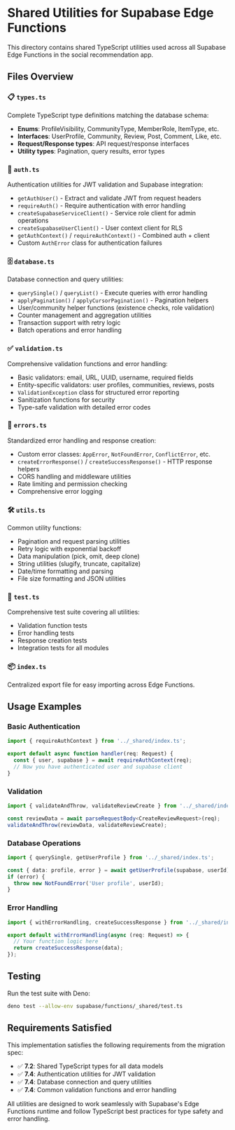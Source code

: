 # Shared Utilities for Supabase Edge Functions

This directory contains shared TypeScript utilities used across all Supabase Edge Functions in the social recommendation app.

## Files Overview

### 📋 `types.ts`
Complete TypeScript type definitions matching the database schema:
- **Enums**: ProfileVisibility, CommunityType, MemberRole, ItemType, etc.
- **Interfaces**: UserProfile, Community, Review, Post, Comment, Like, etc.
- **Request/Response types**: API request/response interfaces
- **Utility types**: Pagination, query results, error types

### 🔐 `auth.ts`
Authentication utilities for JWT validation and Supabase integration:
- `getAuthUser()` - Extract and validate JWT from request headers
- `requireAuth()` - Require authentication with error handling
- `createSupabaseServiceClient()` - Service role client for admin operations
- `createSupabaseUserClient()` - User context client for RLS
- `getAuthContext()` / `requireAuthContext()` - Combined auth + client
- Custom `AuthError` class for authentication failures

### 🗄️ `database.ts`
Database connection and query utilities:
- `querySingle()` / `queryList()` - Execute queries with error handling
- `applyPagination()` / `applyCursorPagination()` - Pagination helpers
- User/community helper functions (existence checks, role validation)
- Counter management and aggregation utilities
- Transaction support with retry logic
- Batch operations and error handling

### ✅ `validation.ts`
Comprehensive validation functions and error handling:
- Basic validators: email, URL, UUID, username, required fields
- Entity-specific validators: user profiles, communities, reviews, posts
- `ValidationException` class for structured error reporting
- Sanitization functions for security
- Type-safe validation with detailed error codes

### 🚨 `errors.ts`
Standardized error handling and response creation:
- Custom error classes: `AppError`, `NotFoundError`, `ConflictError`, etc.
- `createErrorResponse()` / `createSuccessResponse()` - HTTP response helpers
- CORS handling and middleware utilities
- Rate limiting and permission checking
- Comprehensive error logging

### 🛠️ `utils.ts`
Common utility functions:
- Pagination and request parsing utilities
- Retry logic with exponential backoff
- Data manipulation (pick, omit, deep clone)
- String utilities (slugify, truncate, capitalize)
- Date/time formatting and parsing
- File size formatting and JSON utilities

### 🧪 `test.ts`
Comprehensive test suite covering all utilities:
- Validation function tests
- Error handling tests
- Response creation tests
- Integration tests for all modules

### 📦 `index.ts`
Centralized export file for easy importing across Edge Functions.

## Usage Examples

### Basic Authentication
```typescript
import { requireAuthContext } from '../_shared/index.ts';

export default async function handler(req: Request) {
  const { user, supabase } = await requireAuthContext(req);
  // Now you have authenticated user and supabase client
}
```

### Validation
```typescript
import { validateAndThrow, validateReviewCreate } from '../_shared/index.ts';

const reviewData = await parseRequestBody<CreateReviewRequest>(req);
validateAndThrow(reviewData, validateReviewCreate);
```

### Database Operations
```typescript
import { querySingle, getUserProfile } from '../_shared/index.ts';

const { data: profile, error } = await getUserProfile(supabase, userId);
if (error) {
  throw new NotFoundError('User profile', userId);
}
```

### Error Handling
```typescript
import { withErrorHandling, createSuccessResponse } from '../_shared/index.ts';

export default withErrorHandling(async (req: Request) => {
  // Your function logic here
  return createSuccessResponse(data);
});
```

## Testing

Run the test suite with Deno:

```bash
deno test --allow-env supabase/functions/_shared/test.ts
```

## Requirements Satisfied

This implementation satisfies the following requirements from the migration spec:

- ✅ **7.2**: Shared TypeScript types for all data models
- ✅ **7.4**: Authentication utilities for JWT validation
- ✅ **7.4**: Database connection and query utilities  
- ✅ **7.4**: Common validation functions and error handling

All utilities are designed to work seamlessly with Supabase's Edge Functions runtime and follow TypeScript best practices for type safety and error handling.